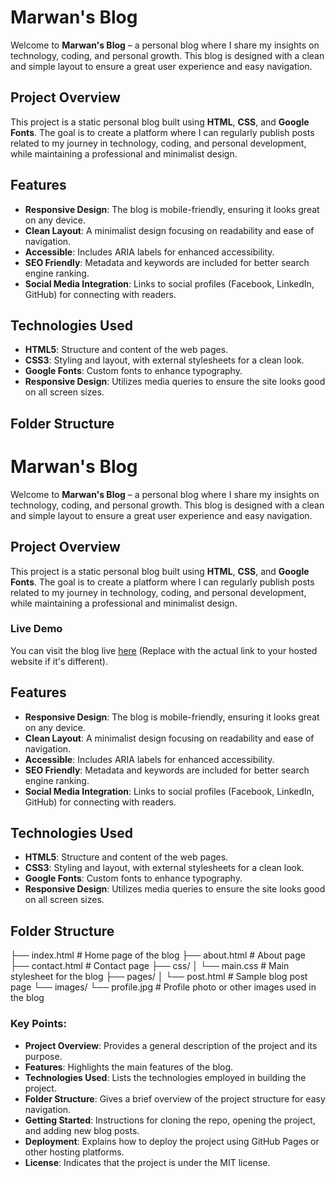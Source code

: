 # Marwan's Blog

Welcome to **Marwan's Blog** – a personal blog where I share my insights on technology, coding, and personal growth. This blog is designed with a clean and simple layout to ensure a great user experience and easy navigation.

## Project Overview

This project is a static personal blog built using **HTML**, **CSS**, and **Google Fonts**. The goal is to create a platform where I can regularly publish posts related to my journey in technology, coding, and personal development, while maintaining a professional and minimalist design.


## Features

- **Responsive Design**: The blog is mobile-friendly, ensuring it looks great on any device.
- **Clean Layout**: A minimalist design focusing on readability and ease of navigation.
- **Accessible**: Includes ARIA labels for enhanced accessibility.
- **SEO Friendly**: Metadata and keywords are included for better search engine ranking.
- **Social Media Integration**: Links to social profiles (Facebook, LinkedIn, GitHub) for connecting with readers.

## Technologies Used

- **HTML5**: Structure and content of the web pages.
- **CSS3**: Styling and layout, with external stylesheets for a clean look.
- **Google Fonts**: Custom fonts to enhance typography.
- **Responsive Design**: Utilizes media queries to ensure the site looks good on all screen sizes.

## Folder Structure
# Marwan's Blog

Welcome to **Marwan's Blog** – a personal blog where I share my insights on technology, coding, and personal growth. This blog is designed with a clean and simple layout to ensure a great user experience and easy navigation.

## Project Overview

This project is a static personal blog built using **HTML**, **CSS**, and **Google Fonts**. The goal is to create a platform where I can regularly publish posts related to my journey in technology, coding, and personal development, while maintaining a professional and minimalist design.

### Live Demo

You can visit the blog live [here](https://make4u.pages.dev/) (Replace with the actual link to your hosted website if it's different).

## Features

- **Responsive Design**: The blog is mobile-friendly, ensuring it looks great on any device.
- **Clean Layout**: A minimalist design focusing on readability and ease of navigation.
- **Accessible**: Includes ARIA labels for enhanced accessibility.
- **SEO Friendly**: Metadata and keywords are included for better search engine ranking.
- **Social Media Integration**: Links to social profiles (Facebook, LinkedIn, GitHub) for connecting with readers.

## Technologies Used

- **HTML5**: Structure and content of the web pages.
- **CSS3**: Styling and layout, with external stylesheets for a clean look.
- **Google Fonts**: Custom fonts to enhance typography.
- **Responsive Design**: Utilizes media queries to ensure the site looks good on all screen sizes.

## Folder Structure
├── index.html # Home page of the blog ├── about.html # About page ├── contact.html # Contact page ├── css/ │ └── main.css # Main stylesheet for the blog ├── pages/ │ └── post.html # Sample blog post page └── images/ └── profile.jpg # Profile photo or other images used in the blog


### Key Points:

- **Project Overview**: Provides a general description of the project and its purpose.
- **Features**: Highlights the main features of the blog.
- **Technologies Used**: Lists the technologies employed in building the project.
- **Folder Structure**: Gives a brief overview of the project structure for easy navigation.
- **Getting Started**: Instructions for cloning the repo, opening the project, and adding new blog posts.
- **Deployment**: Explains how to deploy the project using GitHub Pages or other hosting platforms.
- **License**: Indicates that the project is under the MIT license.
